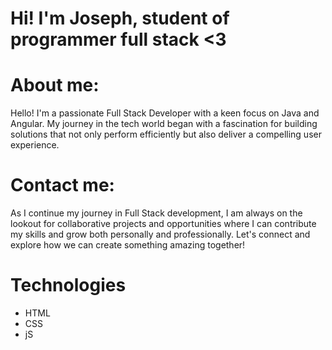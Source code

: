 # Hi! I'm Joseph, student of programmer full stack <3
# About me:
Hello! I'm a passionate Full Stack Developer with a keen focus on Java and Angular. My journey in the tech world began with a fascination for building solutions that not only perform efficiently but also deliver a compelling user experience.
# Contact me:
As I continue my journey in Full Stack development, I am always on the lookout for collaborative projects and opportunities where I can contribute my skills and grow both personally and professionally. Let's connect and explore how we can create something amazing together!
# Technologies
- HTML
- CSS
- jS